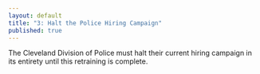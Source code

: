 ```yaml
---
layout: default
title: "3: Halt the Police Hiring Campaign"
published: true
---
```


The Cleveland Division of Police must halt their current hiring campaign in its entirety until this retraining is complete.
